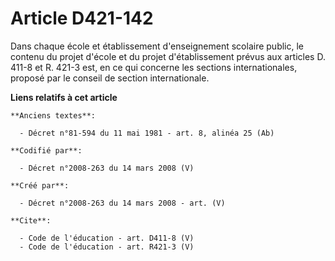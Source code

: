# Article D421-142

Dans chaque école et établissement d'enseignement scolaire public, le contenu du projet d'école et du projet d'établissement
prévus aux articles D. 411-8 et R. 421-3 est, en ce qui concerne les sections internationales, proposé par le conseil de
section internationale.

**Liens relatifs à cet article**

	**Anciens textes**:

	  - Décret n°81-594 du 11 mai 1981 - art. 8, alinéa 25 (Ab)

	**Codifié par**:

	  - Décret n°2008-263 du 14 mars 2008 (V)

	**Créé par**:

	  - Décret n°2008-263 du 14 mars 2008 - art. (V)

	**Cite**:

	  - Code de l'éducation - art. D411-8 (V)
	  - Code de l'éducation - art. R421-3 (V)
